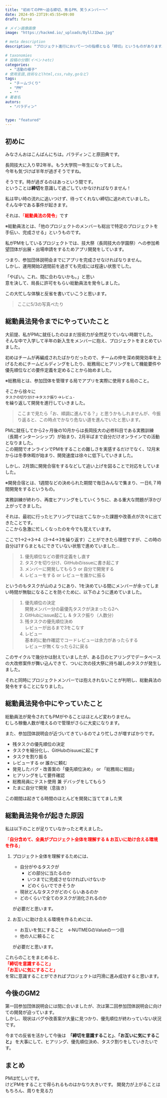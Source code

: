 ```yaml
---
title: "初めてのPM〜迫る締切、焦るPM、笑うメンバー〜"
date: 2024-05-23T19:45:55+09:00
draft: farse

# メイン画像画像
image: "https://hackmd.io/_uploads/ByllJ1Dwa.jpg"

# meta description
description: "プロジェクト進行において一つの指標となる「締切」というものがあります。この記事では締切に間に合わなそうなPMがもがいた経験と後日談が書かれています"

# taxonomies
# 投稿の分類(イベントetc)
categories:
  - "活動の様子"
# 使用言語,技術など(html,css,ruby,goなど)
tags:
  - "チームづくり"
  - "PM"
  - ""
# 著者名
autors:
  - "パラディン"


type: "featured"
---
```

## 初めに

みなさんおはこんばんにちは。パラディンこと原田典です。

長岡技大に入り早2年半。もう大学院一年生になってました。</br>
今年も気づけば半年が過ぎそうですね。</br>

そうです。時が過ぎるのはあっという間です。</br>
ということは**締切**を意識して過ごしていかなければなりません！

私は早い時の流れに追いつけず、待ってくれない締切に追われていました。</br>
そんな中である事件が起きます。

それは、<span style="color: red; ">「**総動員法の発令**」</span>です

※総動員法とは、「他のプロジェクトのメンバーも総出で特定のプロジェクトを手伝い、完成させる」というものです。

私がPMをしているプロジェクトでは、技大祭（長岡技大の学園祭）への参加希望団体が出展・出場申請をするためアプリ開発をしています。

つまり、参加団体説明会までにアプリを完成させなければなりません。</br>
しかし、運用開始2週間前を過ぎても完成には程遠い状態でした。

「やばい。これ、間に合わないかも。」と思い</br>
意を決して、局長に許可をもらい総動員法を発令しました。

この大忙しな体験と反省を書いていこうと思います。

> ここに5/3の写真ぺたり

## 総動員法発令までにやっていたこと

大前提、私がPMに就任したのはまだ技術力が全然足りていない時期でした。</br>
そんな中で入学して半年の新入生をメンバーに抱え、プロジェクトをまとめていました。

初めはチームが再編成されたばかりだったので、チームの仲を深め開発効率を上げるためにチームビルディングをしたり、総務局にヒアリングをして機能要件や優先順位などの要件定義を定めることから始めました。

※総務局とは、参加団体を管理する局でアプリを実際に使用する局のこと。

そこから徐々に</br>
`タスクの切り分け`→`タスク振り`→`レビュ-`</br>
を繰り返して開発を進行していきました。

>ここまで見たら「お、順調に進んでる？」と思うかもしれませんが、今振り返ると、この時点でかなり危ない道を進んでいたと思います。

PMに就任してから2ヶ月後の10月からは長岡技大の必修科目である実務訓練（長期インターンシップ）が始まり、2月半ばまで自分だけオンラインでの活動となりました。</br>
この期間でオンラインでPMをすることの難しさを実感するだけでなく、12月末からは冬季休暇が始まり、開発速度は徐々に低下していきました。

しかし、2月頭に開発合宿をするなどして追い上げを図ることで対応をしていました。

※開発合宿とは、1週間などの決められた期間で毎日みんなで集まり、一日6,７時間開発をするというもの。

実務訓練が終わり、再度ヒアリングをしていくうちに、ある重大な問題が浮かび上がってきました。

それは、最初に行ったヒアリングでは出てこなかった課題や改善点が次々に出てきたことです。</br>
ここから急激に忙しくなったのを今でも覚えています。

ここで1→2→3→4（3→4→3を繰り返す）ことができたら理想ですが、この時の自分は1すらまともにできていない状態で進めていました...

>1. 優先順位などの要件定義をし直す
>2. タスクを切り分け、GitHubのissueに書き起こす
>3. メンバーに開発してもらう or 自分で開発する
>4. レビューをする or レビューを誰かに振る

というのもタスクが山のようにあり、1を決めている間にメンバーが余ってしまい時間が無駄になることを防ぐために、以下のように進めていました。

>1. 優先順位の決定</br>
開発メンバー分の最優先タスクが決まったら2へ
>2. GitHubにissue起こし & タスク振り（人数分）</br>
>3. 残タスクの優先順位決め</br>
レビューが出るまで3をこなす
>4. レビュー</br>
基本的に動作確認でコードレビューは余力があったらする</br>
レビューが無くなったら2に戻る

このサイクルで幾分かは耐えていましたが、ある日のヒアリングでデータベースの大改修案件が舞い込んできて、ついに次の技大祭に持ち越しのタスクが発生しました。

それと同時にプロジェクトメンバーでは抱えきれないことが判明し、総動員法の発令をすることになりました。

## 総動員法発令中にやっていたこと

総動員法が発令されてもPMがやることはほとんど変わりません。</br>
むしろ稼働人数が増えるので管理がさらに大変になります。

また、参加団体説明会が近づいてきているのでより忙しさが増すばかりです。

- 残タスクの優先順位の決定
- タスクを細分化し、GitHubのisuueに起こす
- タスクを割り振る
- レビューする or 誰かに頼む
- 発見したバグ・改善案の「優先順位決め」 or 「総務局に相談」
- ヒアリングをして要件確認
- 総務局員にテスト使用 兼 デバッグをしてもらう
- たまに自分で開発（息抜き）

この期間は起きてる時間のほとんどを開発に当ててました笑

## 総動員法発令が起きた原因

私は以下のことが足りていなかったと考えました。

<span style="color: red; ">「**自分含めて、全員がプロジェクト全体を理解する & お互いに助け合える環境を作る**」</span>

1. プロジェクト全体を理解するためには、

    - 自分がやるタスクが
      - どの部分に当たるのか
      - いつまでに完成させなければいけないか
      - どのくらいでできそうか
    - 現状どんなタスクがどのくらいあるのか
    - どのくらいで全てのタスクが消化されるのか

    が必要だと思います。</br>

2. お互いに助け合える環境を作るためには、

    - お互いを気にすること　←NUTMEGのValueの一つ目
    - 他の人に頼ること
    
    が必要だと思います。

これらのことをまとめると、</br>
<span style="color: red; ">**「締切を意識すること」**</br>
**「お互いに気にすること」**</br></span>
を常に意識することができればプロジェクトは円滑に進み成功すると思います。


## 今後のGM2

第一回参加団体説明会には間に合いましたが、次は第二回参加団体説明会に向けての開発が迫っています。</br>
しかし、現状はバグや改善案が大量に見つかり、優先順位が終わっていない状況です。

今までの反省を活かして今後は　**「締切を意識すること」**、**「お互いに気にすること」**
を大事にして、ヒアリング、優先順位決め、タスク割りをしていきたいです。

## まとめ

PMは忙しいです。</br>
けどPMをすることで得られるものはかなり大きいです。
開発力が上がることはもちろん、周りを見る力
